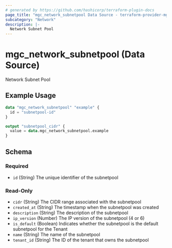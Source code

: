 ```yaml
---
# generated by https://github.com/hashicorp/terraform-plugin-docs
page_title: "mgc_network_subnetpool Data Source - terraform-provider-mgc"
subcategory: "Network"
description: |-
  Network Subnet Pool
---
```


# mgc_network_subnetpool (Data Source)

Network Subnet Pool

## Example Usage

```terraform
data "mgc_network_subnetpool" "example" {
  id = "subnetpool-id" 
}

output "subnetpool_cidr" {
  value = data.mgc_network_subnetpool.example
}
```

<!-- schema generated by tfplugindocs -->
## Schema

### Required

- `id` (String) The unique identifier of the subnetpool

### Read-Only

- `cidr` (String) The CIDR range associated with the subnetpool
- `created_at` (String) The timestamp when the subnetpool was created
- `description` (String) The description of the subnetpool
- `ip_version` (Number) The IP version of the subnetpool (4 or 6)
- `is_default` (Boolean) Indicates whether the subnetpool is the default subnetpool for the Tenant
- `name` (String) The name of the subnetpool
- `tenant_id` (String) The ID of the tenant that owns the subnetpool
